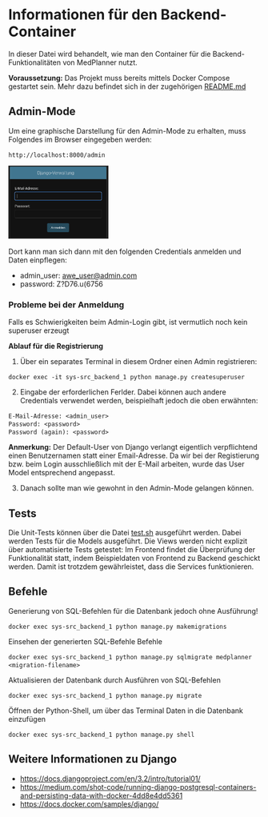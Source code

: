 # Informationen für den Backend-Container
In dieser Datei wird behandelt, wie man den Container für die Backend-Funktionalitäten von MedPlanner nutzt. 

**Voraussetzung:** Das Projekt muss bereits mittels Docker Compose gestartet sein. Mehr dazu befindet sich in der zugehörigen [README.md](../README.md)

## Admin-Mode
Um eine graphische Darstellung für den Admin-Mode zu erhalten, muss Folgendes im Browser eingegeben werden:
```
http://localhost:8000/admin
```
<img src="./figures/django_admin_mode.png" alt="Anmeldung im Django Admin Mode" width="200">

Dort kann man sich dann mit den folgenden Credentials anmelden und Daten einpflegen:
+ admin_user: awe_user@admin.com
+ password: Z?D76.u(6756

### Probleme bei der Anmeldung
Falls es Schwierigkeiten beim Admin-Login gibt, ist vermutlich noch kein superuser erzeugt

**Ablauf für die Registrierung**
1. Über ein separates Terminal in diesem Ordner einen Admin registrieren:
```
docker exec -it sys-src_backend_1 python manage.py createsuperuser
```
2. Eingabe der erforderlichen Ferlder. Dabei können auch andere Credentials verwendet werden, beispielhaft jedoch die oben erwähnten:
```
E-Mail-Adresse: <admin_user>
Password: <password>
Password (again): <password>
```

**Anmerkung:** Der Default-User von Django verlangt eigentlich verpflichtend einen Benutzernamen statt einer Email-Adresse. Da wir bei der Registierung bzw. beim Login ausschließlich mit der E-Mail arbeiten, wurde das User Model entsprechend angepasst.

3. Danach sollte man wie gewohnt in den Admin-Mode gelangen können.

## Tests
Die Unit-Tests können über die Datei [test.sh](./test.sh) ausgeführt werden. Dabei werden Tests für die Models ausgeführt. Die Views werden nicht explizit über automatisierte Tests getestet: Im Frontend findet die Überprüfung der Funktionalität statt, indem Beispieldaten von Frontend zu Backend geschickt werden. Damit ist trotzdem gewährleistet, dass die Services funktionieren.

## Befehle
Generierung von SQL-Befehlen für die Datenbank jedoch ohne Ausführung!
```
docker exec sys-src_backend_1 python manage.py makemigrations
```

Einsehen der generierten SQL-Befehle Befehle 
```
docker exec sys-src_backend_1 python manage.py sqlmigrate medplanner <migration-filename>
```

Aktualisieren der Datenbank durch Ausführen von SQL-Befehlen
```
docker exec sys-src_backend_1 python manage.py migrate
```

Öffnen der Python-Shell, um über das Terminal Daten in die Datenbank einzufügen
```
docker exec sys-src_backend_1 python manage.py shell
```

## Weitere Informationen zu Django
* https://docs.djangoproject.com/en/3.2/intro/tutorial01/ 
* https://medium.com/shot-code/running-django-postgresql-containers-and-persisting-data-with-docker-4dd8e4dd5361
* https://docs.docker.com/samples/django/